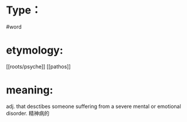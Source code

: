 # Type：
#word 
# etymology: 
[[roots/psyche]]
[[pathos]]
# meaning: 
adj. that desctibes someone suffering from a severe mental or emotional disorder.
精神病的
